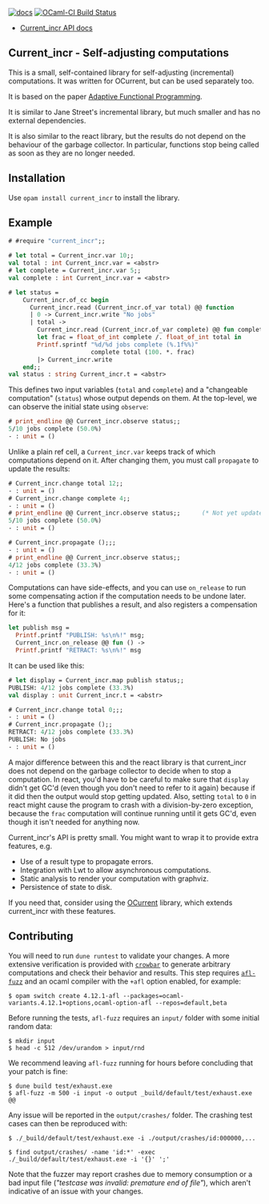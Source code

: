 [![docs][docs-shield]][docs]
[![OCaml-CI Build Status][ocaml-ci-shield]][ocaml-ci]

* [Current_incr API docs](https://ocurrent.github.io/current_incr/current_incr/Current_incr/index.html)


## Current_incr - Self-adjusting computations

This is a small, self-contained library for self-adjusting (incremental) computations.
It was written for OCurrent, but can be used separately too.

It is based on the paper [Adaptive Functional Programming](https://www.cs.cmu.edu/~guyb/papers/popl02.pdf).

It is similar to Jane Street's incremental library, but much smaller and
has no external dependencies.

It is also similar to the react library, but the results do not depend on the
behaviour of the garbage collector. In particular, functions stop being called
as soon as they are no longer needed.

## Installation

Use `opam install current_incr` to install the library.

## Example

```ocaml
# #require "current_incr";;

# let total = Current_incr.var 10;;
val total : int Current_incr.var = <abstr>
# let complete = Current_incr.var 5;;
val complete : int Current_incr.var = <abstr>

# let status =
    Current_incr.of_cc begin
      Current_incr.read (Current_incr.of_var total) @@ function
      | 0 -> Current_incr.write "No jobs"
      | total ->
        Current_incr.read (Current_incr.of_var complete) @@ fun complete ->
        let frac = float_of_int complete /. float_of_int total in
        Printf.sprintf "%d/%d jobs complete (%.1f%%)"
                       complete total (100. *. frac)
        |> Current_incr.write
    end;;
val status : string Current_incr.t = <abstr>
```

This defines two input variables (`total` and `complete`) and a "changeable computation" (`status`) whose output depends on them.
At the top-level, we can observe the initial state using `observe`:

```ocaml
# print_endline @@ Current_incr.observe status;;
5/10 jobs complete (50.0%)
- : unit = ()
```

Unlike a plain ref cell, a `Current_incr.var` keeps track of which computations depend on it.
After changing them, you must call `propagate` to update the results:

```ocaml
# Current_incr.change total 12;;
- : unit = ()
# Current_incr.change complete 4;;
- : unit = ()
# print_endline @@ Current_incr.observe status;;      (* Not yet updated *);;
5/10 jobs complete (50.0%)
- : unit = ()

# Current_incr.propagate ();;;
- : unit = ()
# print_endline @@ Current_incr.observe status;;
4/12 jobs complete (33.3%)
- : unit = ()
```

Computations can have side-effects, and you can use `on_release` to run some compensating action if the computation needs to be undone later. Here's a function that publishes a result, and also registers a compensation for it:

```ocaml
let publish msg =
  Printf.printf "PUBLISH: %s\n%!" msg;
  Current_incr.on_release @@ fun () ->
  Printf.printf "RETRACT: %s\n%!" msg
```

It can be used like this:

```ocaml
# let display = Current_incr.map publish status;;
PUBLISH: 4/12 jobs complete (33.3%)
val display : unit Current_incr.t = <abstr>

# Current_incr.change total 0;;;
- : unit = ()
# Current_incr.propagate ();;
RETRACT: 4/12 jobs complete (33.3%)
PUBLISH: No jobs
- : unit = ()
```

A major difference between this and the react library is that current_incr does not depend on the garbage collector to decide when to stop a computation. In react, you'd have to be careful to make sure that `display` didn't get GC'd (even though you don't need to refer to it again) because if it did then the output would stop getting updated. Also, setting `total` to `0` in react might cause the program to crash with a division-by-zero exception, because the `frac` computation will continue running until it gets GC'd, even though it isn't needed for anything now.

Current_incr's API is pretty small. You might want to wrap it to provide extra features, e.g.

- Use of a result type to propagate errors.
- Integration with Lwt to allow asynchronous computations.
- Static analysis to render your computation with graphviz.
- Persistence of state to disk.

If you need that, consider using the [OCurrent](https://github.com/ocurrent/ocurrent) library,
which extends current_incr with these features.

## Contributing

You will need to run `dune runtest` to validate your changes. A more extensive verification is provided with [`crowbar`](https://github.com/stedolan/crowbar) to generate arbitrary computations and check their behavior and results. This step requires [`afl-fuzz`](https://lcamtuf.coredump.cx/afl/) and an ocaml compiler with the `+afl` option enabled, for example:

```shell
$ opam switch create 4.12.1-afl --packages=ocaml-variants.4.12.1+options,ocaml-option-afl --repos=default,beta
```

Before running the tests, `afl-fuzz` requires an `input/` folder with some initial random data:

```shell
$ mkdir input
$ head -c 512 /dev/urandom > input/rnd
```

We recommend leaving `afl-fuzz` running for hours before concluding that your patch is fine:

```shell
$ dune build test/exhaust.exe
$ afl-fuzz -m 500 -i input -o output _build/default/test/exhaust.exe @@
```

Any issue will be reported in the `output/crashes/` folder. The crashing test cases can then be reproduced with:

```shell
$ ./_build/default/test/exhaust.exe -i ./output/crashes/id:000000,...

$ find output/crashes/ -name 'id:*' -exec ./_build/default/test/exhaust.exe -i '{}' ';'
```

Note that the fuzzer may report crashes due to memory consumption or a bad input file (*"testcase was invalid: premature end of file"*), which aren't indicative of an issue with your changes.

[docs-shield]:https://img.shields.io/badge/doc-online-blue.svg
[docs]: https://ocurrent.github.io/current_incr/

[ocaml-ci]: https://ci.ocamllabs.io/github/ocurrent/current_incr
[ocaml-ci-shield]: https://img.shields.io/endpoint?url=https%3A%2F%2Fci.ocamllabs.io%2Fbadge%2Focurrent%2Fcurrent_incr%2Fmaster&logo=ocaml
